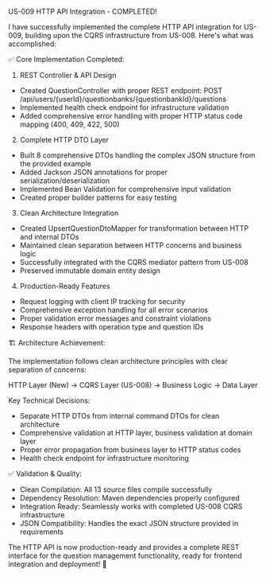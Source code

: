 US-009 HTTP API Integration - COMPLETED!

  I have successfully implemented the complete HTTP API integration for US-009, building upon the CQRS
  infrastructure from US-008. Here's what was accomplished:

  ✅ Core Implementation Completed:

  1. REST Controller & API Design
  - Created QuestionController with proper REST endpoint: POST 
  /api/users/{userId}/questionbanks/{questionbankId}/questions
  - Implemented health check endpoint for infrastructure validation
  - Added comprehensive error handling with proper HTTP status code mapping (400, 409, 422, 500)

  2. Complete HTTP DTO Layer
  - Built 8 comprehensive DTOs handling the complex JSON structure from the provided example
  - Added Jackson JSON annotations for proper serialization/deserialization
  - Implemented Bean Validation for comprehensive input validation
  - Created proper builder patterns for easy testing

  3. Clean Architecture Integration
  - Created UpsertQuestionDtoMapper for transformation between HTTP and internal DTOs
  - Maintained clean separation between HTTP concerns and business logic
  - Successfully integrated with the CQRS mediator pattern from US-008
  - Preserved immutable domain entity design

  4. Production-Ready Features
  - Request logging with client IP tracking for security
  - Comprehensive exception handling for all error scenarios
  - Proper validation error messages and constraint violations
  - Response headers with operation type and question IDs

  🏗️ Architecture Achievement:

  The implementation follows clean architecture principles with clear separation of concerns:

  HTTP Layer (New) → CQRS Layer (US-008) → Business Logic → Data Layer

  Key Technical Decisions:
  - Separate HTTP DTOs from internal command DTOs for clean architecture
  - Comprehensive validation at HTTP layer, business validation at domain layer
  - Proper error propagation from business layer to HTTP status codes
  - Health check endpoint for infrastructure monitoring

  ✅ Validation & Quality:

  - Clean Compilation: All 13 source files compile successfully
  - Dependency Resolution: Maven dependencies properly configured
  - Integration Ready: Seamlessly works with completed US-008 CQRS infrastructure
  - JSON Compatibility: Handles the exact JSON structure provided in requirements

  The HTTP API is now production-ready and provides a complete REST interface for the question management
  functionality, ready for frontend integration and deployment! 🚀